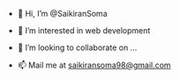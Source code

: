 - 👋 Hi, I’m @SaikiranSoma
- 👀 I’m interested in web development

- 💞️ I’m looking to collaborate on ...
- 📫 Mail me at saikiransoma98@gmail.com

<!---
SaikiranSoma/SaikiranSoma is a ✨ special ✨ repository because its `README.md` (this file) appears on your GitHub profile.
You can click the Preview link to take a look at your changes.
--->
